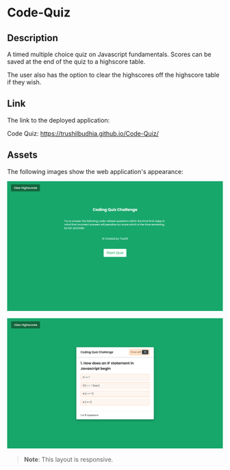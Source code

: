 # Code-Quiz

## Description

A timed multiple choice quiz on Javascript fundamentals. Scores can be saved at the end of the quiz to a highscore table.

The user also has the option to clear the highscores off the highscore table if they wish.

## Link

The link to the deployed application:

Code Quiz: https://trushilbudhia.github.io/Code-Quiz/

## Assets

The following images show the web application's appearance:

![The timed multiple choice code quiz on Javascript fundamentals. Click to the 'Start' button begin the quiz.](./assets/images/Code-Quiz-Preview-img1.png)

![Once the quiz has started, the user is displayed the quiz question and possible answers.](./assets/images/Code-Quiz-Preview-img2.png)

> **Note**: This layout is responsive.
